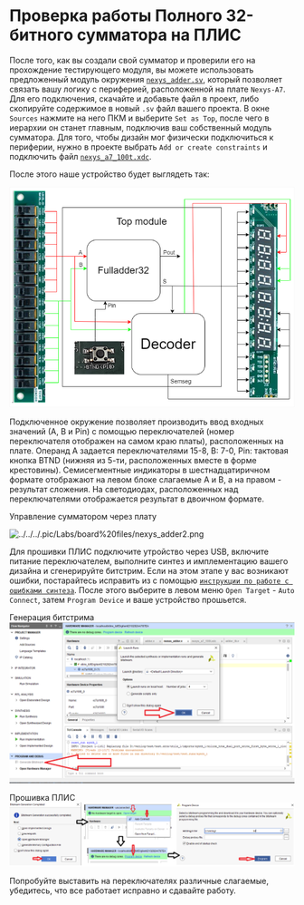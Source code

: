 # Проверка работы Полного 32-битного сумматора на ПЛИС

После того, как вы создали свой сумматор и проверили его на прохождение тестирующего модуля, вы можете использовать предложенный модуль окружения [`nexys_adder.sv`](nexys_adder.sv), который позволяет связать вашу логику с периферией, расположенной на плате `Nexys-A7`. Для его подключения, скачайте и добавьте файл в проект, либо скопируйте содержимое в новый `.sv` файл вашего проекта. В окне `Sources` нажмите на него ПКМ и выберите `Set as Top`, после чего в иерархии он станет главным, подключив ваш собственный модуль сумматора. Для того, чтобы дизайн мог физически подключиться к периферии, нужно в проекте выбрать `Add or create constraints` и подключить файл [`nexys_a7_100t.xdc`](nexys_a7_100t.xdc).

После этого наше устройство будет выглядеть так:

![../../../.pic/Labs/board%20files/nexys_adder1.png](../../../.pic/Labs/board%20files/nexys_adder1.png)

Подключенное окружение позволяет производить ввод входных значений (А, В и Pin) с помощью переключателей (номер переключателя отображен на самом краю платы), расположенных на плате. Операнд А задается переключателями 15-8, В: 7-0, Pin: тактовая кнопка BTND (нижняя из 5-ти, расположенных вместе в форме крестовины). Семисегментные индикаторы в шестнадцатиричном формате отображают на левом блоке слагаемые А и В, а на правом - результат сложения. На светодиодах, расположенных над переключателями отображается результат  в двоичном формате.

Управление сумматором через плату

![../../../.pic/Labs/board%20files/nexys_adder2.png](../../../.pic/Labs/board%20files/nexys_adder2.png)

Для прошивки ПЛИС подключите утройство через USB, включите питание переключателем, выполните синтез и имплементацию вашего дизайна и сгенерируйте битстрим. Если на этом этапе у вас возникают ошибки, постарайтесь исправить из с помощью [`инструкции по работе с ошибками синтеза`](../../../Vivado%20Basics/Elaboration%20failed.md). После этого выберите в левом меню `Open Target` - `Auto Connect`, затем `Program Device` и ваше устройство прошьется.

Генерация битстрима
![../../../.pic/Labs/board%20files/Program_Device1.png](../../../.pic/Labs/board%20files/Program_Device1.png)

Прошивка ПЛИС
![../../../.pic/Labs/board%20files/Program_Device2.png](../../../.pic/Labs/board%20files/Program_Device2.png)

Попробуйте выставить на переключателях различные слагаемые, убедитесь, что все работает исправно и сдавайте работу.
